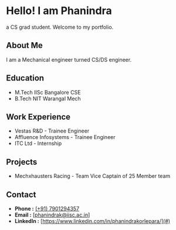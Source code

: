 # Hello! I am Phanindra
a CS grad student. Welcome to my portfolio.

## About Me
I am a Mechanical engineer turned CS/DS engineer. 

## Education
- M.Tech IISc Bangalore CSE
- B.Tech NIT  Warangal  Mech

## Work Experience
- Vestas R&D            - Trainee Engineer
- Affluence Infosystems - Trainee Engineer
- ITC Ltd               - Internship 

## Projects
- Mechxhausters Racing  - Team Vice Captain of 25 Member team
  
## Contact
- **Phone    :** [(+91) 7901294357](#)
- **Email    :** [phanindrak@iisc.ac.in]
- **LinkedIn :** [https://www.linkedin.com/in/phanindrakorlepara/](#)
